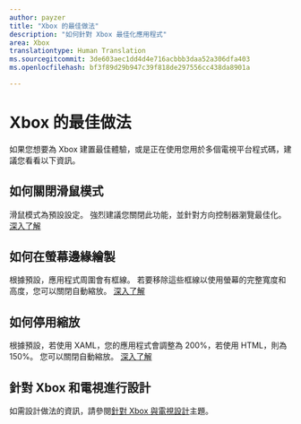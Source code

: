 ```yaml
---
author: payzer
title: "Xbox 的最佳做法"
description: "如何針對 Xbox 最佳化應用程式"
area: Xbox
translationtype: Human Translation
ms.sourcegitcommit: 3de603aec1dd4d4e716acbbb3daa52a306dfa403
ms.openlocfilehash: bf3f89d29b947c39f818de297556cc438da8901a

---
```


# Xbox 的最佳做法
如果您想要為 Xbox 建置最佳體驗，或是正在使用您用於多個電視平台程式碼，建議您看看以下資訊。  

## 如何關閉滑鼠模式
滑鼠模式為預設設定。 強烈建議您關閉此功能，並針對方向控制器瀏覽最佳化。 [深入了解](how-to-disable-mouse-mode.md)

## 如何在螢幕邊緣繪製
根據預設，應用程式周圍會有框線。 若要移除這些框線以使用螢幕的完整寬度和高度，您可以關閉自動縮放。  [深入了解](turn-off-overscan.md)

## 如何停用縮放
根據預設，若使用 XAML，您的應用程式會調整為 200%，若使用 HTML，則為 150%。 您可以關閉自動縮放。  [深入了解](disable-scaling.md)

## 針對 Xbox 和電視進行設計
如需設計做法的資訊，請參閱[針對 Xbox 與電視設計](https://msdn.microsoft.com/windows/uwp/input-and-devices/designing-for-tv?f=255&MSPPError=-2147217396#mouse-mode)主題。


<!--HONumber=Jul16_HO2-->


